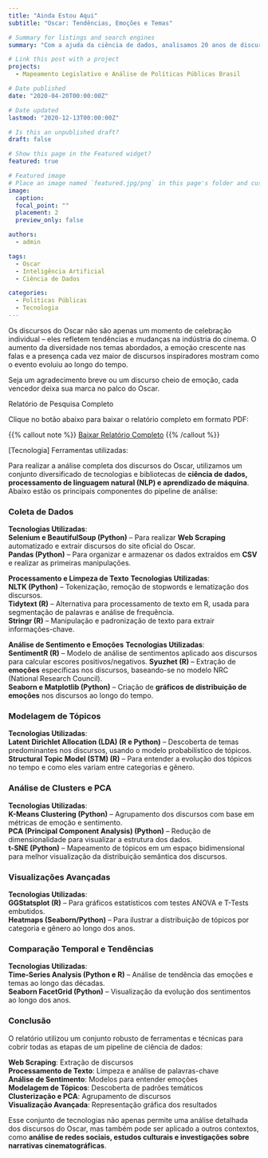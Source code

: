 ```yaml
---
title: "Ainda Estou Aqui"
subtitle: "Oscar: Tendências, Emoções e Temas"

# Summary for listings and search engines
summary: "Com a ajuda da ciência de dados, analisamos 20 anos de discursos do Oscar para entender melhor as emoções, os temas mais abordados e as tendências que marcaram essas declarações ao longo do tempo."

# Link this post with a project
projects:
  - Mapeamento Legislativo e Análise de Políticas Públicas Brasil

# Date published
date: "2020-04-20T00:00:00Z"

# Date updated
lastmod: "2020-12-13T00:00:00Z"

# Is this an unpublished draft?
draft: false

# Show this page in the Featured widget?
featured: true

# Featured image
# Place an image named `featured.jpg/png` in this page's folder and customize its options here.
image:
  caption:
  focal_point: ""
  placement: 2
  preview_only: false

authors:
  - admin

tags:
  - Oscar
  - Inteligência Artificial
  - Ciência de Dados

categories:
  - Políticas Públicas
  - Tecnologia
---
```


Os discursos do Oscar não são apenas um momento de celebração individual – eles refletem tendências e mudanças na indústria do cinema. O aumento da diversidade nos temas abordados, a emoção crescente nas falas e a presença cada vez maior de discursos inspiradores mostram como o evento evoluiu ao longo do tempo.

Seja um agradecimento breve ou um discurso cheio de emoção, cada vencedor deixa sua marca no palco do Oscar.

Relatório de Pesquisa Completo

Clique no botão abaixo para baixar o relatório completo em formato PDF:

{{% callout note %}}
[Baixar Relatório Completo](/files/oscar_strategic_report.pdf)
{{% /callout %}}

[Tecnologia] Ferramentas utilizadas:

Para realizar a análise completa dos discursos do Oscar, utilizamos um conjunto diversificado de tecnologias e bibliotecas de **ciência de dados, processamento de linguagem natural (NLP) e aprendizado de máquina**. Abaixo estão os principais componentes do pipeline de análise:

### **Coleta de Dados**
**Tecnologias Utilizadas**:  
**Selenium e BeautifulSoup (Python)** – Para realizar **Web Scraping** automatizado e extrair discursos do site oficial do Oscar.  
**Pandas (Python)** – Para organizar e armazenar os dados extraídos em **CSV** e realizar as primeiras manipulações.  

**Processamento e Limpeza de Texto**
**Tecnologias Utilizadas**:  
**NLTK (Python)** – Tokenização, remoção de stopwords e lematização dos discursos.  
**Tidytext (R)** – Alternativa para processamento de texto em R, usada para segmentação de palavras e análise de frequência.  
**Stringr (R)** – Manipulação e padronização de texto para extrair informações-chave.  

**Análise de Sentimento e Emoções**
**Tecnologias Utilizadas**:  
**SentimentR (R)** – Modelo de análise de sentimentos aplicado aos discursos para calcular escores positivos/negativos.
**Syuzhet (R)** – Extração de **emoções** específicas nos discursos, baseando-se no modelo NRC (National Research Council).  
**Seaborn e Matplotlib (Python)** – Criação de **gráficos de distribuição de emoções** nos discursos ao longo do tempo.  

### **Modelagem de Tópicos**
**Tecnologias Utilizadas**:  
**Latent Dirichlet Allocation (LDA) (R e Python)** – Descoberta de temas predominantes nos discursos, usando o modelo probabilístico de tópicos.  
**Structural Topic Model (STM) (R)** – Para entender a evolução dos tópicos no tempo e como eles variam entre categorias e gênero.

### **Análise de Clusters e PCA**
**Tecnologias Utilizadas**:  
**K-Means Clustering (Python)** – Agrupamento dos discursos com base em métricas de emoção e sentimento.  
**PCA (Principal Component Analysis) (Python)** – Redução de dimensionalidade para visualizar a estrutura dos dados.  
**t-SNE (Python)** – Mapeamento de tópicos em um espaço bidimensional para melhor visualização da distribuição semântica dos discursos.  

### **Visualizações Avançadas**
**Tecnologias Utilizadas**:  
**GGStatsplot (R)** – Para gráficos estatísticos com testes ANOVA e T-Tests embutidos.  
**Heatmaps (Seaborn/Python)** – Para ilustrar a distribuição de tópicos por categoria e gênero ao longo dos anos.  

### **Comparação Temporal e Tendências**
**Tecnologias Utilizadas**:  
**Time-Series Analysis (Python e R)** – Análise de tendência das emoções e temas ao longo das décadas.  
**Seaborn FacetGrid (Python)** – Visualização da evolução dos sentimentos ao longo dos anos.  

### **Conclusão**
O relatório utilizou um conjunto robusto de ferramentas e técnicas para cobrir todas as etapas de um pipeline de ciência de dados:

**Web Scraping**: Extração de discursos  
**Processamento de Texto**: Limpeza e análise de palavras-chave  
**Análise de Sentimento**: Modelos para entender emoções  
**Modelagem de Tópicos**: Descoberta de padrões temáticos  
**Clusterização e PCA**: Agrupamento de discursos  
**Visualização Avançada**: Representação gráfica dos resultados  

Esse conjunto de tecnologias não apenas permite uma análise detalhada dos discursos do Oscar, mas também pode ser aplicado a outros contextos, como **análise de redes sociais, estudos culturais e investigações sobre narrativas cinematográficas**.
